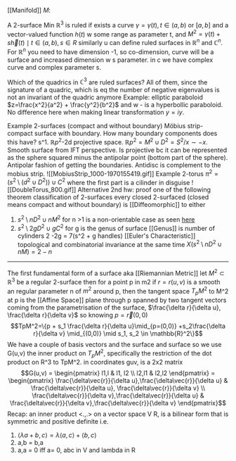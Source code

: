 [[Manifold]] $M$: 

A 2-surface Min $\mathbb{R}^3$ is ruled if exists a curve $\gamma= \gamma(t), t \in (a,b)$ or $[a,b]$ and a vector-valued function $h(t)$ w some range as parameter t, and $M^2={\gamma(t) +s\vec{h}(t)\mid t \in (a,b), s \in R}$
similarly u can define ruled surfaces in $\mathbb{R}^n$ and $\mathbb{C}^n$. For $\mathbb{R}^n$ you need to have dimension -1, so co-dimension, curve will be a surface and increased dimension w s parameter. 
in c we have complex curve and complex parameter s. 

Which of the quadrics in $\mathbb{C}^3$ are ruled surfaces?
	All of them, since the signature of a quadric, which  is eq the number of negative eigenvalues is not an invariant of the quadric anymore
	Example: elliptic paraboloid $z=\frac{x^2}{a^2} + \frac{y^2}{b^2}$ and w - is a hyperbollic paraboloid. No difference here when making linear transformation $y=iy$.  

Example 2-surfaces (compact and without boundary)
Möbius strip-  compact surface with boundary. How many boundary components does this have? s^1. $\mathbb{R}p^2$-2d projective space. $\mathbb{R}p^2= M^2 \cup D^2 = S^2 / x \sim -x$. Smooth surface from IFT perspective. Is projective bc it can be represented as the sphere squared minus the antipolar point (bottom part of the sphere). Antipolar fashion of getting the boundaries. Antidisc is complement to the mobius strip. 
![[MobiusStrip_1000-1970155419.gif]] 
Example 2-torus $\pi^2=(s^2 \setminus (d^2 \cup D^2)) \cup C^2$ where the first part is a cilinder in disguise
![[DoubleTorus_800.gif]]
Alternative 2nd hw: proof one of the following theorem
classification of 2-surfaces
every closed 2-surfaced (closed means compact and without boundary) is [[Diffeomorphic]] to either
1. $s^2 \setminus nD^2 \cup nM^2$ for n >1 is a non-orientable case as seen [here](https://www.geogebra.org/m/CdpnKuzS)
2. $s^2 \setminus 2gD^2 \cup gC^2$ for g is the genus of surface
[[Genus]] is number of cylinders 2 -2g = 7(s^2 + g handles)
[[Euler's Characteristic]] topological and combinatorial invariance at the same time
$X(s^2 \setminus nD^2 \cup nM)= 2-n$

- - -
The first fundamental form of a surface aka [[Riemannian Metric]]
let $M^2 \subset \mathbb{R}^3$ be a regular 2-surface then for a point p in m2 if $r= r(u,v)$ is a smooth an regular parameter n of $m^2$ around p, then the tangent space $T_pM^2$ to M^2 at p is the [[Affine Space]] plane through p spanned by two tangent vectors coming from the parametrisation of the surface, $\frac{\delta r}{\delta u}, \frac{\delta r}{\delta v}$ so knowing $p= \vec{r}(0,0)$ $$TpM^2=\{p + s_1 \frac{\delta r}{\delta u}\mid_{p=(0,0)} +s_2\frac{\delta r}{\delta v} \mid_{(0,0)} \mid s_1, s_2 \in \mathbb{R}^2\}$$
We have a couple of basis vectors and the surface and surface so we use
G(u,v) the inner product on $T_pM^2$, specifically the restriction of the dot product on R^3 to TpM^2. in coordinates guv, is a 2x2 matrix $$G(u,v) = \begin{pmatrix} l1,l & l1, l2 \\ l2,l1 & l2,l2 \end{pmatrix} = \begin{pmatrix} \frac{\delta\vec{r}}{\delta u},\frac{\delta\vec{r}}{\delta u} & \frac{\delta\vec{r}}{\delta u}, \frac{\delta\vec{r}}{\delta v} \\ \frac{\delta\vec{r}}{\delta v},\frac{\delta\vec{r}}{\delta u} & \frac{\delta\vec{r}}{\delta v},\frac{\delta\vec{r}}{\delta v} \end{pmatrix}$$
 Recap: an inner product <.,.> on a vector space V R, is a bilinear form that is symmetric and positive definite i.e.
 1. $\langle \lambda a+b, c \rangle = \lambda \langle a, c \rangle + \langle b,c \rangle$
 2. a,b = b,a
 3. a,a = 0 iff a= 0, abc in V and lambda in R